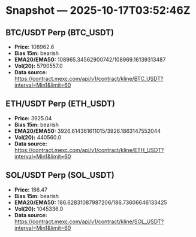 # Snapshot — 2025-10-17T03:52:46Z

## BTC/USDT Perp (BTC_USDT)
- **Price:** 108962.6
- **Bias 15m:** bearish
- **EMA20/EMA50:** 108965.34562900742/108969.16139313487
- **Vol(20):** 5790557.0
- **Data source:** https://contract.mexc.com/api/v1/contract/kline/BTC_USDT?interval=Min1&limit=60

## ETH/USDT Perp (ETH_USDT)
- **Price:** 3925.04
- **Bias 15m:** bearish
- **EMA20/EMA50:** 3926.614361611015/3926.1863147552044
- **Vol(20):** 440560.0
- **Data source:** https://contract.mexc.com/api/v1/contract/kline/ETH_USDT?interval=Min1&limit=60

## SOL/USDT Perp (SOL_USDT)
- **Price:** 186.47
- **Bias 15m:** bearish
- **EMA20/EMA50:** 186.62831087987206/186.73606646133425
- **Vol(20):** 1045336.0
- **Data source:** https://contract.mexc.com/api/v1/contract/kline/SOL_USDT?interval=Min1&limit=60

